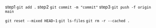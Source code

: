 step1
``git add .``
step2
``git commit -m "commit"``
step3
``git push -f origin main``

``git reset --mixed HEAD~1``
``git ls-files``
``git rm -r --cached .``
